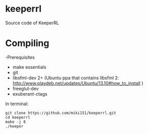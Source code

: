 keeperrl
========

Source code of KeeperRL

Compiling
=========

-Prerequisites

  * make essentials
  * git
  * libsfml-dev 2+ (Ubuntu ppa that contains libsfml 2: http://www.playdeb.net/updates/Ubuntu/13.10#how_to_install )
  * freeglut-dev
  * exuberant-ctags


In terminal:  
  ```
  git clone https://github.com/miki151/keeperrl.git
  cd keeperrl
  make -j 8
  ./keeper
  ```
